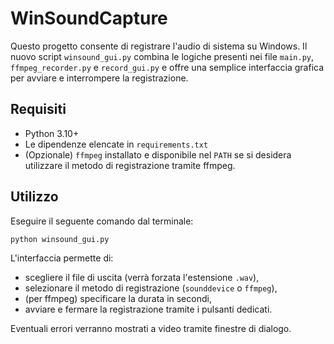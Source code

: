 # WinSoundCapture

Questo progetto consente di registrare l'audio di sistema su Windows.
Il nuovo script `winsound_gui.py` combina le logiche presenti nei file
`main.py`, `ffmpeg_recorder.py` e `record_gui.py` e offre una semplice
interfaccia grafica per avviare e interrompere la registrazione.

## Requisiti
- Python 3.10+
- Le dipendenze elencate in `requirements.txt`
- (Opzionale) `ffmpeg` installato e disponibile nel `PATH` se si desidera
  utilizzare il metodo di registrazione tramite ffmpeg.

## Utilizzo
Eseguire il seguente comando dal terminale:

```bash
python winsound_gui.py
```

L'interfaccia permette di:
- scegliere il file di uscita (verrà forzata l'estensione `.wav`),
- selezionare il metodo di registrazione (`sounddevice` o `ffmpeg`),
- (per ffmpeg) specificare la durata in secondi,
- avviare e fermare la registrazione tramite i pulsanti dedicati.

Eventuali errori verranno mostrati a video tramite finestre di dialogo.
